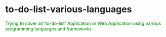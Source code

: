 # to-do-list-various-languages
<style>
  p{
    color:green
  }
</style>
<p>
Trying to cover all 'to-do-list' Application or Web Application using various programming languages and frameworks.
</p>

